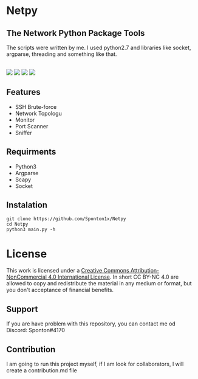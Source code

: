 # Netpy

## The Network Python Package Tools
The scripts were written by me. I used python2.7 and libraries like socket, argparse, threading and something like that. <br> <br>

<div>
  <img src="https://img.shields.io/badge/Build%20With-Python3-green?style=for-the-badge&logo=appveyor"/>
  <img src="https://img.shields.io/github/v/tag/Sponton1x/Netpy?style=for-the-badge"/>
  <img src="https://img.shields.io/github/release-date/Sponton1x/Netpy?style=for-the-badge"/>
  <a href="https://creativecommons.org/licenses/by-nc/4.0/deed.en"><img src="https://img.shields.io/badge/license-CC%20BY--NC%204.0-blue?style=for-the-badge&logo=appveyor"/></a>
</div>

## Features
* SSH Brute-force
* Network Topologu
* Monitor
* Port Scanner
* Sniffer

## Requirments
* Python3
* Argparse
* Scapy
* Socket

## Instalation
    git clone https://github.com/Sponton1x/Netpy
    cd Netpy
    python3 main.py -h

# License
This work is licensed under a <a rel="license" href="http://creativecommons.org/licenses/by-nc/4.0/">Creative Commons Attribution-NonCommercial 4.0 International License</a>. In short CC BY-NC 4.0 are allowed to copy and redistribute the material in any medium or format, but you don't acceptance of financial benefits.

## Support
If you are have problem with this repository, you can contact me od Discord: Sponton#4170

## Contribution
I am going to run this project myself, if I am look for collaborators, I will create a contribution.md file
